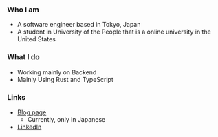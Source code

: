 ### Who I am
- A software engineer based in Tokyo, Japan
- A student in University of the People that is a online university in the United States

### What I do
- Working mainly on Backend
- Mainly Using Rust and TypeScript

### Links
- [Blog page](https://blog.shgnkn.io)
  - Currently, only in Japanese
- [LinkedIn](https://www.linkedin.com/in/shogo-nakano-59973815b/)

<!--
**shogo-nakano-desu/shogo-nakano-desu** is a ✨ _special_ ✨ repository because its `README.md` (this file) appears on your GitHub profile.

Here are some ideas to get you started:

- 🔭 I’m currently working on ...
- 🌱 I’m currently learning ...
- 👯 I’m looking to collaborate on ...
- 🤔 I’m looking for help with ...
- 💬 Ask me about ...
- 📫 How to reach me: ...
- 😄 Pronouns: ...
- ⚡ Fun fact: ...
-->
